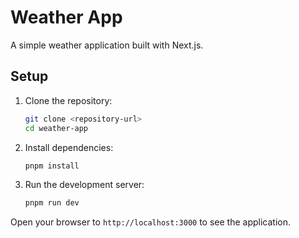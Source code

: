 # Weather App

A simple weather application built with Next.js.

## Setup

1. Clone the repository:

   ```bash
   git clone <repository-url>
   cd weather-app
   ```

2. Install dependencies:

   ```bash
   pnpm install
   ```

3. Run the development server:

   ```bash
   pnpm run dev
   ```

Open your browser to `http://localhost:3000` to see the application. 